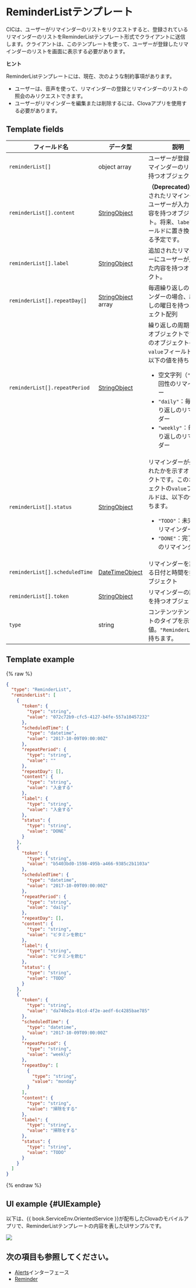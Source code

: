 # ReminderListテンプレート
CICは、ユーザーがリマインダーのリストをリクエストすると、登録されているリマインダーのリストをReminderListテンプレート形式でクライアントに送信します。クライアントは、このテンプレートを使って、ユーザーが登録したリマインダーのリストを画面に表示する必要があります。

<div class="tip">
<p><strong>ヒント</strong></p>
<p>ReminderListテンプレートには、現在、次のような制約事項があります。</p>
<ul>
  <li>ユーザーは、音声を使って、リマインダーの登録とリマインダーのリストの照会のみリクエストできます。</li>
  <li>ユーザーがリマインダーを編集または削除するには、Clovaアプリを使用する必要があります。</li>
</ul>
</div>

## Template fields

| フィールド名       | データ型    | 説明                     |
|---------------|---------|-----------------------------|
| `reminderList[]`               | object array  | ユーザーが登録したリマインダーのリストを持つオブジェクト配列                                                                                          |
| `reminderList[].content`       | [StringObject](/Develop/References/ContentTemplates/Shared_Objects.md#StringObject)     | **（Deprecated）** 追加されたリマインダーにユーザーが入力した内容を持つオブジェクト。将来、`label`フィールドに置き換えられる予定です。 |
| `reminderList[].label`         | [StringObject](/Develop/References/ContentTemplates/Shared_Objects.md#StringObject)     | 追加されたリマインダーにユーザーが入力した内容を持つオブジェクト。 |
| `reminderList[].repeatDay[]`     | [StringObject](/Develop/References/ContentTemplates/Shared_Objects.md#StringObject) array | 毎週繰り返しのリマインダーの場合、繰り返しの曜日を持つオブジェクト配列 |
| `reminderList[].repeatPeriod`  | [StringObject](/Develop/References/ContentTemplates/Shared_Objects.md#StringObject)     | 繰り返しの周期を持つオブジェクトです。このオブジェクトの`value`フィールドは、以下の値を持ちます。<ul><li>空文字列（<code>""</code>）一回性のリマインダー</li><li><code>"daily"</code>：毎日繰り返しのリマインダー</li><li><code>"weekly"</code>：毎週繰り返しのリマインダー</li></ul> |
| `reminderList[].status`        | [StringObject](/Develop/References/ContentTemplates/Shared_Objects.md#StringObject)     | リマインダーが処理されたかを示すオブジェクトです。このオブジェクトの`value`フィールドは、以下の値を持ちます。<ul><li><code>"TODO"</code>：未完了のリマインダー</li><li><code>"DONE"</code>：完了済みのリマインダー</li></ul> |
| `reminderList[].scheduledTime` | [DateTimeObject](/Develop/References/ContentTemplates/Shared_Objects.md#DateTimeObject) | リマインダーを設定する日付と時間を持つオブジェクト      |
| `reminderList[].token`         | [StringObject](/Develop/References/ContentTemplates/Shared_Objects.md#StringObject)     | リマインダーの識別子を持つオブジェクト  |
| `type`                         | string                                                                              | コンテンツテンプレートのタイプを示す値。`"ReminderList"`を持ちます。             |

## Template example

{% raw %}

```json
{
  "type": "ReminderList",
  "reminderList": [
    {
      "token": {
        "type": "string",
        "value": "072c72b9-cfc5-4127-b4fe-557a10457232"
      },
      "scheduledTime": {
        "type": "datetime",
        "value": "2017-10-09T09:00:00Z"
      },
      "repeatPeriod": {
        "type": "string",
        "value": ""
      },
      "repeatDay": [],
      "content": {
        "type": "string",
        "value": "入金する"
      },
      "label": {
        "type": "string",
        "value": "入金する"
      },
      "status": {
        "type": "string",
        "value": "DONE"
      }
    },
    {
      "token": {
        "type": "string",
        "value": "b5403bd0-1598-495b-a466-9385c2b1103a"
      },
      "scheduledTime": {
        "type": "datetime",
        "value": "2017-10-09T09:00:00Z"
      },
      "repeatPeriod": {
        "type": "string",
        "value": "daily"
      },
      "repeatDay": [],
      "content": {
        "type": "string",
        "value": "ビタミンを飲む"
      },
      "label": {
        "type": "string",
        "value": "ビタミンを飲む"
      },
      "status": {
        "type": "string",
        "value": "TODO"
      }
    },
    {
      "token": {
        "type": "string",
        "value": "da740e2a-01cd-4f2e-aedf-6c4285bae785"
      },
      "scheduledTime": {
        "type": "datetime",
        "value": "2017-10-09T09:00:00Z"
      },
      "repeatPeriod": {
        "type": "string",
        "value": "weekly"
      },
      "repeatDay": [
        {
          "type": "string",
          "value": "monday"
        }
      ],
      "content": {
        "type": "string",
        "value": "掃除をする"
      },
      "label": {
        "type": "string",
        "value": "掃除をする"
      },
      "status": {
        "type": "string",
        "value": "TODO"
      }
    }
  ]
}
```

{% endraw %}

## UI example {#UIExample}

以下は、{{ book.ServiceEnv.OrientedService }}が配布したClovaのモバイルアプリで、ReminderListテンプレートの内容を表したUIサンプルです。

![](/Develop/Assets/Images/Content_Template-ReminderList.png)

## 次の項目も参照してください。
* [Alerts](/Develop/References/MessageInterfaces/Alerts.md)インターフェース
* [Reminder](/Develop/References/ContentTemplates/Reminder.md)
